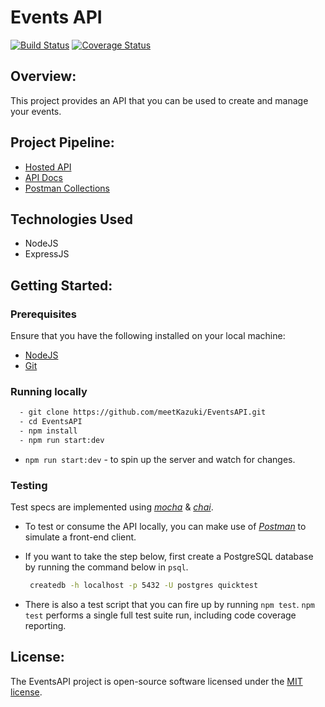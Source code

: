 # Events API

[![Build Status](https://travis-ci.org/meetKazuki/EventsAPI.svg?branch=develop)](https://travis-ci.org/meetKazuki/EventsAPI)
[![Coverage Status](https://coveralls.io/repos/github/meetKazuki/EventsAPI/badge.svg?branch=develop)](https://coveralls.io/github/meetKazuki/EventsAPI?branch=develop)

## Overview:

This project provides an API that you can be used to create and manage your events. 

## Project Pipeline:

- [Hosted API](https://eventsapi-staging.herokuapp.com/)
- [API Docs](https://eventsapi-staging.herokuapp.com/docs)
- [Postman Collections](https://www.getpostman.com/collections/436773e9e1be1d83c314)


## Technologies Used
* NodeJS
* ExpressJS


## Getting Started:

### Prerequisites

Ensure that you have the following installed on your local machine:

- [NodeJS](https://nodejs.org/en/download)
- [Git](https://git-scm.com/downloads)

### Running locally

  ```bash
    - git clone https://github.com/meetKazuki/EventsAPI.git
    - cd EventsAPI
    - npm install
    - npm run start:dev 
  ```
- `npm run start:dev` - to spin up the server and watch for changes.

### Testing

Test specs are implemented using [_mocha_](https://mochajs.org) & [_chai_](https://chiajs.com).

- To test or consume the API locally, you can make use of [_Postman_](https://www.getpostman.com) to simulate a front-end client.

- If you want to take the step below, first create a PostgreSQL database by running the command below in `psql`.

  ```bash
   createdb -h localhost -p 5432 -U postgres quicktest
  ```

- There is also a test script that you can fire up by running `npm test`. `npm test` performs a single full test suite run, including code coverage reporting.


## License:

The EventsAPI project is open-source software licensed under the [MIT license](https://opensource.org/licenses/MIT).

